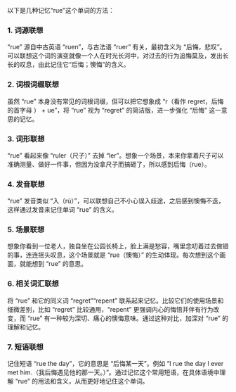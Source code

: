 以下是几种记忆“rue”这个单词的方法：

### 1. 词源联想
“rue” 源自中古英语 “ruen”，与古法语 “ruer” 有关，最初含义为 “后悔，悲叹”。可以联想这个词的演变就像一个人在时光长河中，对过去的行为追悔莫及，发出长长的叹息，由此记住它“后悔；懊悔”的含义。

### 2. 词根词缀联想
虽然 “rue” 本身没有常见的词根词缀，但可以把它想象成 “r（看作 regret，后悔的首字母 ） + ue”，将 “rue” 视为 “regret” 的简洁版，进一步强化 “后悔” 这一意思的记忆。

### 3. 词形联想
“rue” 看起来像 “ruler（尺子）” 去掉 “ler”。想象一个场景，本来你拿着尺子可以准确测量、做好一件事，但因为没拿尺子而搞砸了，所以感到后悔（rue）。 

### 4. 发音联想
“rue” 发音类似 “入（rù）”，可以联想自己不小心误入歧途，之后感到懊悔不迭，这样通过发音来记住单词 “rue” 的含义。

### 5. 场景联想
想象你看到一位老人，独自坐在公园长椅上，脸上满是愁容，嘴里念叨着过去做错的事，连连摇头叹息，这个场景就是 “rue（懊悔）” 的生动体现。每次想到这个画面，就能想到 “rue” 的意思。 

### 6. 相关词汇联想
将 “rue” 和它的同义词 “regret”“repent” 联系起来记忆。比较它们的使用场景和细微差别，比如 “regret” 比较通用，“repent” 更强调内心的悔悟并伴有行为改变，而 “rue” 有一种较为深切、痛心的懊悔意味。通过这种对比，加深对 “rue” 的理解和记忆。

### 7. 短语联想
记住短语 “rue the day”，它的意思是 “后悔某一天”。例如 “I rue the day I ever met him.（我后悔遇见他的那一天。）”。通过记忆这个常用短语，在具体语境中理解 “rue” 的用法和含义，从而更好地记住这个单词。 